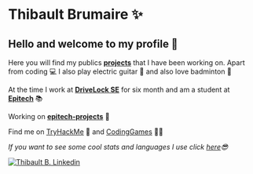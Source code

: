 
# Thibault Brumaire ✨

## Hello and welcome to my profile 👋

Here you will find my publics **[projects](https://github.com/Thibb1?tab=repositories "Repositories")** that I have been working on. Apart from coding 💻 I also play electric guitar 🎸 and also love badminton 🏸

At the time I work at **[DriveLock SE](https://www.drivelock.com "DriveLock SE")** for six month and am a student at **[Epitech](https://www.epitech.eu "Epitech")** 📚

Working on **[epitech-projects](https://github.com/Thibb1/epitech-projects "Epitech Projets")** 🚩

Find me on [TryHackMe](https://www.tryhackme.com/p/Thibb1 "Thibb1") 🔐 and [CodingGames](https://www.codingame.com/profile/45b958910d398886366dd227ae6d29294267114 "Thibb1") 👩‍💻

_If you want to see some cool stats and languages I use click [here](https://github.com/Thibb1/Thibb1/blob/main/stats.md "Stats")😎_

[![Thibault B. Linkedin](https://img.shields.io/badge/LinkedIn-0077B5?style=for-the-badge&logo=linkedin&logoColor=white "Thibault B. Linkedin")](https://www.linkedin.com/in/thibault-brumaire)
